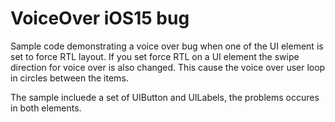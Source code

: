 # VoiceOver iOS15 bug
Sample code demonstrating a voice over bug when one of the UI element is set to force RTL layout.
If you set force RTL on a UI element the swipe direction for voice over is also changed.
This cause the voice over user loop in circles between the items.

The sample incluede a set of UIButton and UILabels, the problems occures in both elements.

